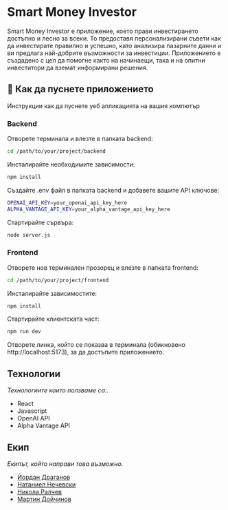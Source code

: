 # Smart Money Investor

Smart Money Investor е приложение, което прави инвестирането достъпно и лесно за всеки. То предоставя персонализирани съвети как да инвестирате правилно и успешно, като анализира пазарните данни и ви предлага най-добрите възможности за инвестиции. Приложението е създадено с цел да помогне както на начинаещи, така и на опитни инвеститори да вземат информирани решения.

## 🚀 Как да пуснете приложението

Инструкции как да пуснете уеб апликацията на вашия компютър

### Backend

Отворете терминала и влезте в папката backend:

```bash
cd /path/to/your/project/backend
```

Инсталирайте необходимите зависимости:

```bash
npm install
```

Създайте .env файл в папката backend и добавете вашите API ключове:

```bash
OPENAI_API_KEY=your_openai_api_key_here
ALPHA_VANTAGE_API_KEY=your_alpha_vantage_api_key_here
```

Стартирайте сървъра:

```bash
node server.js
```

### Frontend

Отворете нов терминален прозорец и влезте в папката frontend:

```bash
cd /path/to/your/project/frontend
```

Инсталирайте зависимостите:

```bash
npm install
```

Стартирайте клиентската част:

```bash
npm run dev
```

Отворете линка, който се показва в терминала (обикновено http://localhost:5173), за да достъпите приложението.


## Технологии

_Технологиите които ползваме са:._ 
* React
* Javascript
* OpenAI API
* Alpha Vantage API 

## Екип

_Екипът, който направи това възможно._

* [Йордан Драганов](https://github.com/yordan-draganov)
* [Натаниел Нечевски](https://github.com/Skele-ton)
* [Никола Ралчев](https://github.com/Ralchev123)
* [Мартин Дойчинов](https://github.com/martindoychinov07)
